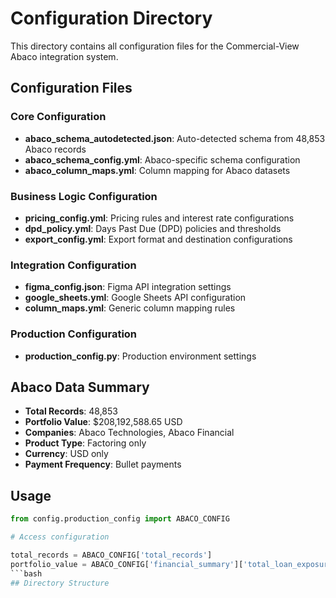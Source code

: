 # Configuration Directory

This directory contains all configuration files for the Commercial-View Abaco integration system.

## Configuration Files

### Core Configuration

- **abaco_schema_autodetected.json**: Auto-detected schema from 48,853 Abaco records
- **abaco_schema_config.yml**: Abaco-specific schema configuration
- **abaco_column_maps.yml**: Column mapping for Abaco datasets

### Business Logic Configuration

- **pricing_config.yml**: Pricing rules and interest rate configurations
- **dpd_policy.yml**: Days Past Due (DPD) policies and thresholds
- **export_config.yml**: Export format and destination configurations

### Integration Configuration

- **figma_config.json**: Figma API integration settings
- **google_sheets.yml**: Google Sheets API configuration
- **column_maps.yml**: Generic column mapping rules

### Production Configuration

- **production_config.py**: Production environment settings

## Abaco Data Summary

- **Total Records**: 48,853
- **Portfolio Value**: $208,192,588.65 USD
- **Companies**: Abaco Technologies, Abaco Financial
- **Product Type**: Factoring only
- **Currency**: USD only
- **Payment Frequency**: Bullet payments

## Usage

```python
from config.production_config import ABACO_CONFIG

# Access configuration

total_records = ABACO_CONFIG['total_records']
portfolio_value = ABACO_CONFIG['financial_summary']['total_loan_exposure_usd']
```bash
## Directory Structure

